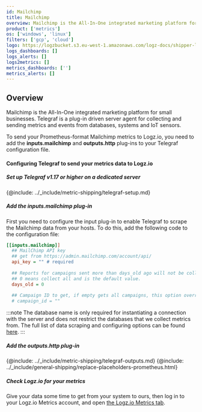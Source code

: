 ```yaml
---
id: Mailchimp
title: Mailchimp
overview: Mailchimp is the All-In-One integrated marketing platform for small businesses. Telegraf is a plug-in driven server agent for collecting and sending metrics and events from databases, systems and IoT sensors.
product: ['metrics']
os: ['windows', 'linux']
filters: ['gcp', 'cloud']
logo: https://logzbucket.s3.eu-west-1.amazonaws.com/logz-docs/shipper-logos/mailchimp.png
logs_dashboards: []
logs_alerts: []
logs2metrics: []
metrics_dashboards: ['']
metrics_alerts: []
---
```




## Overview

Mailchimp is the All-In-One integrated marketing platform for small businesses. Telegraf is a plug-in driven server agent for collecting and sending metrics and events from databases, systems and IoT sensors.

To send your Prometheus-format Mailchimp metrics to Logz.io, you need to add the **inputs.mailchimp** and **outputs.http** plug-ins to your Telegraf configuration file.

#### Configuring Telegraf to send your metrics data to Logz.io

 

##### Set up Telegraf v1.17 or higher on a dedicated server

{@include: ../_include/metric-shipping/telegraf-setup.md}
 
##### Add the inputs.mailchimp plug-in

First you need to configure the input plug-in to enable Telegraf to scrape the Mailchimp data from your hosts. To do this, add the following code to the configuration file:


``` ini
[[inputs.mailchimp]]
  ## MailChimp API key
  ## get from https://admin.mailchimp.com/account/api/
  api_key = "" # required
  
  ## Reports for campaigns sent more than days_old ago will not be collected.
  ## 0 means collect all and is the default value.
  days_old = 0
  
  ## Campaign ID to get, if empty gets all campaigns, this option overrides days_old
  # campaign_id = ""
```

:::note
The database name is only required for instantiating a connection with the server and does not restrict the databases that we collect metrics from. The full list of data scraping and configuring options can be found [here](https://github.com/influxdata/telegraf/blob/release-1.18/plugins/inputs/mailchimp/README.md).
:::
 

##### Add the outputs.http plug-in

{@include: ../_include/metric-shipping/telegraf-outputs.md}
{@include: ../_include/general-shipping/replace-placeholders-prometheus.html}

##### Check Logz.io for your metrics

Give your data some time to get from your system to ours, then log in to your Logz.io Metrics account, and open [the Logz.io Metrics tab](https://app.logz.io/#/dashboard/metrics/).


 
